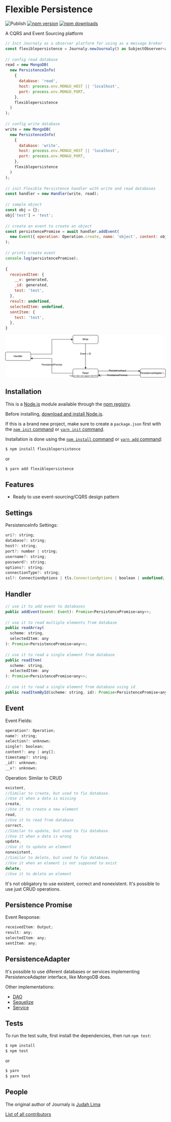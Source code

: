 # Flexible Persistence

![Publish](https://github.com/Judahh/flexiblePersistence/workflows/Publish/badge.svg)
[![npm version](https://badge.fury.io/js/flexiblepersistence.svg)](https://badge.fury.io/js/flexiblepersistence)
[![npm downloads](https://img.shields.io/npm/dt/flexiblepersistence.svg)](https://img.shields.io/npm/dt/flexiblepersistence.svg)

A CQRS and Event Sourcing platform

```js
// Init Journaly as a observer platform for using as a message broker
const flexiblepersistence = Journaly.newJournaly() as SubjectObserver<any>;

// config read database
read = new MongoDB(
  new PersistenceInfo(
    {
      database: 'read',
      host: process.env.MONGO_HOST || 'localhost',
      port: process.env.MONGO_PORT,
    },
    flexiblepersistence
  )
);

// config write database
write = new MongoDB(
  new PersistenceInfo(
    {
      database: 'write',
      host: process.env.MONGO_HOST || 'localhost',
      port: process.env.MONGO_PORT,
    },
    flexiblepersistence
  )
);

// init Flexible Persistence handler with write and read databases
const handler = new Handler(write, read);

// sample object
const obj = {};
obj['test'] = 'test';

// create an event to create an object
const persistencePromise = await handler.addEvent(
  new Event({ operation: Operation.create, name: 'object', content: obj })
);

// prints create event
console.log(persistencePromise);

{
  receivedItem: {
    __v: generated,
    _id: generated,
    test: 'test',
  },
  result: undefined,
  selectedItem: undefined,
  sentItem: {
    test: 'test',
  },
}
```

![Overview](./doc/overview.svg)

## Installation

This is a [Node.js](https://nodejs.org/en/) module available through the
[npm registry](https://www.npmjs.com/).

Before installing,
[download and install Node.js](https://nodejs.org/en/download/).

If this is a brand new project, make sure to create a `package.json` first with
the [`npm init` command](https://docs.npmjs.com/creating-a-package-json-file) or
[`yarn init` command](https://classic.yarnpkg.com/en/docs/cli/init/).

Installation is done using the
[`npm install` command](https://docs.npmjs.com/getting-started/installing-npm-packages-locally)
or [`yarn add` command](https://classic.yarnpkg.com/en/docs/cli/add):

```bash
$ npm install flexiblepersistence
```

or

```bash
$ yarn add flexiblepersistence
```

## Features

- Ready to use event-sourcing/CQRS design pattern

## Settings

PersistenceInfo Settings:

```js
uri?: string;
database?: string;
host?: string;
port?: number | string;
username?: string;
password?: string;
options?: string;
connectionType?: string;
ssl?: ConnectionOptions | tls.ConnectionOptions | boolean | undefined;
```

## Handler

```js
// use it to add event to databases
public addEvent(event: Event): Promise<PersistencePromise<any>>;

// use it to read multiple elements from database
public readArray(
  scheme: string,
  selectedItem: any
): Promise<PersistencePromise<any>>;

// use it to read a single element from database
public readItem(
  scheme: string,
  selectedItem: any
): Promise<PersistencePromise<any>>;

// use it to read a single element from database using id
public readItemById(scheme: string, id): Promise<PersistencePromise<any>>;
```

## Event

Event Fields:

```js
operation?: Operation;
name?: string;
selection?: unknown;
single?: boolean;
content?: any | any[];
timestamp?: string;
_id?: unknown;
__v?: unknown;
```

Operation: Similar to CRUD

```js
existent,
//Similar to create, but used to fix database.
//Use it when a data is missing
create,
//Use it to create a new element
read,
//Use it to read from database
correct,
//Similar to update, but used to fix database.
//Use it when a data is wrong
update,
//Use it to update an element
nonexistent,
//Similar to delete, but used to fix database.
//Use it when an element is not supposed to exist
delete,
//Use it to delete an element
```

It's not obligatory to use existent, correct and nonexistent. It's possible to
use just CRUD operations.

## Persistence Promise

Event Response:

```js
receivedItem: Output;
result: any;
selectedItem: any;
sentItem: any;
```

## PersistenceAdapter

It's possible to use diferent databases or services implementing
PersistenceAdapter interface, like MongoDB does.

Other implementations:

- [DAO](https://github.com/Judahh/dAOPersistence)
- [Sequelize](https://github.com/Judahh/sequelizePersistence)
- [Service](https://github.com/Judahh/servicePersistence)

## Tests

To run the test suite, first install the dependencies, then run `npm test`:

```bash
$ npm install
$ npm test
```

or

```bash
$ yarn
$ yarn test
```

## People

The original author of Journaly is [Judah Lima](https://github.com/Judahh)

[List of all contributors](https://github.com/Judahh/flexiblepersistence/graphs/contributors)
